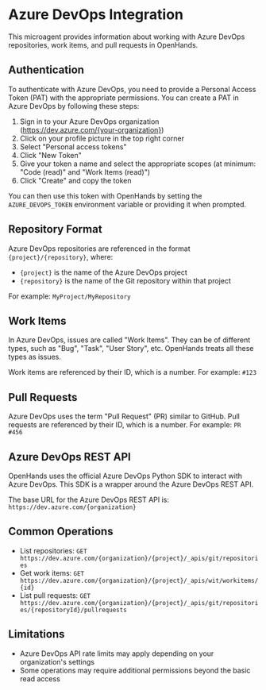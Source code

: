 # Azure DevOps Integration

This microagent provides information about working with Azure DevOps repositories, work items, and pull requests in OpenHands.

## Authentication

To authenticate with Azure DevOps, you need to provide a Personal Access Token (PAT) with the appropriate permissions. You can create a PAT in Azure DevOps by following these steps:

1. Sign in to your Azure DevOps organization (https://dev.azure.com/{your-organization})
2. Click on your profile picture in the top right corner
3. Select "Personal access tokens"
4. Click "New Token"
5. Give your token a name and select the appropriate scopes (at minimum: "Code (read)" and "Work Items (read)")
6. Click "Create" and copy the token

You can then use this token with OpenHands by setting the `AZURE_DEVOPS_TOKEN` environment variable or providing it when prompted.

## Repository Format

Azure DevOps repositories are referenced in the format `{project}/{repository}`, where:
- `{project}` is the name of the Azure DevOps project
- `{repository}` is the name of the Git repository within that project

For example: `MyProject/MyRepository`

## Work Items

In Azure DevOps, issues are called "Work Items". They can be of different types, such as "Bug", "Task", "User Story", etc. OpenHands treats all these types as issues.

Work items are referenced by their ID, which is a number. For example: `#123`

## Pull Requests

Azure DevOps uses the term "Pull Request" (PR) similar to GitHub. Pull requests are referenced by their ID, which is a number. For example: `PR #456`

## Azure DevOps REST API

OpenHands uses the official Azure DevOps Python SDK to interact with Azure DevOps. This SDK is a wrapper around the Azure DevOps REST API.

The base URL for the Azure DevOps REST API is: `https://dev.azure.com/{organization}`

## Common Operations

- List repositories: `GET https://dev.azure.com/{organization}/{project}/_apis/git/repositories`
- Get work items: `GET https://dev.azure.com/{organization}/{project}/_apis/wit/workitems/{id}`
- List pull requests: `GET https://dev.azure.com/{organization}/{project}/_apis/git/repositories/{repositoryId}/pullrequests`

## Limitations

- Azure DevOps API rate limits may apply depending on your organization's settings
- Some operations may require additional permissions beyond the basic read access